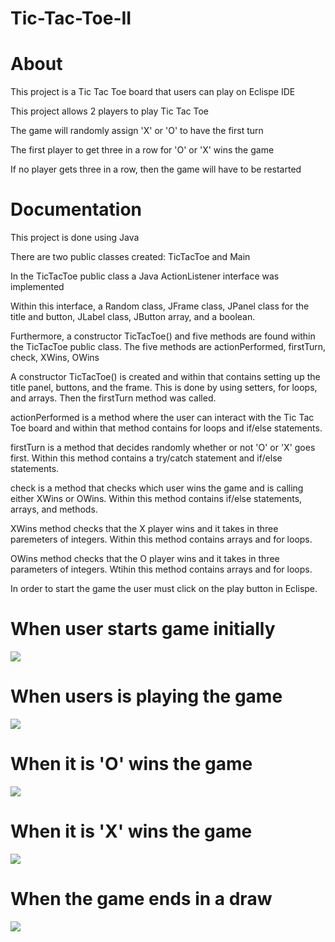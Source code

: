 # Tic-Tac-Toe-II

# About

This project is a Tic Tac Toe board that users can play on Eclispe IDE
        
This project allows 2 players to play Tic Tac Toe

The game will randomly assign 'X' or 'O' to have the first turn 

The first player to get three in a row for 'O' or 'X' wins the game

If no player gets three in a row, then the game will have to be restarted

# Documentation

This project is done using Java

There are two public classes created: TicTacToe and Main

In the TicTacToe public class a Java ActionListener interface was implemented

Within this interface, a Random class, JFrame class, JPanel class for the title and button,
JLabel class, JButton array, and a boolean. 
                        
Furthermore, a constructor TicTacToe() and five methods are found within the TicTacToe public class. The five methods are actionPerformed, firstTurn, check, XWins, OWins
                        
A constructor TicTacToe() is created and within that contains setting up the title panel,
buttons, and the frame. This is done by using setters, for loops, and arrays. Then the firstTurn
method was called.

actionPerformed is a method where the user can interact with the Tic Tac Toe board and
within that method  contains for loops and if/else statements.
                        
firstTurn is a method that decides randomly whether or not 'O' or 'X' goes first. Within this method contains a try/catch statement and if/else statements. 
                            
check is a method that checks which user wins the game and is calling either XWins or OWins. Within this method contains if/else statements, arrays, and methods.
                        
XWins method checks that the X player wins and it takes in three paremeters of integers. Within this method contains arrays and for loops.
                            
OWins method checks that the O player wins and it takes in three parameters of integers. Wtihin this method contains arrays and for loops.

In order to start the game the user must click on the play button in Eclispe.

# When user starts game initially 
![](images/initialStart.jpg)
# When users is playing the game
![](images/playingTT2.jpg)
# When it is 'O' wins the game
![](images/OWins.jpg)
# When it is 'X' wins the game
![](images/XWins.jpg)
# When the game ends in a draw
![](images/draw.jpg)
